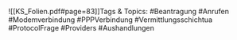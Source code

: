 
![[KS_Folien.pdf#page=83]]Tags & Topics:
   #Beantragung
   #Anrufen
   #Modemverbindung
   #PPPVerbindung
   #Vermittlungsschichtua
   #ProtocolFrage
   #Providers
   #Aushandlungen